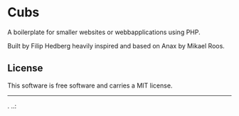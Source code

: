 Cubs
==================
 
A boilerplate for smaller websites or webbapplications using PHP.
 
Built by Filip Hedberg heavily inspired and based on Anax by Mikael Roos.
 
License 
------------------
 
This software is free software and carries a MIT license.
 
 
------------------
 .
..:
